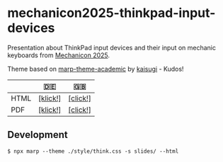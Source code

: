 # mechanicon2025-thinkpad-input-devices

Presentation about ThinkPad input devices and their input on mechanic keyboards from [Mechanicon 2025](https://mechanicon.io/).

Theme based on [marp-theme-academic](https://github.com/kaisugi/marp-theme-academic) by [kaisugi](https://github.com/kaisugi) - Kudos!

|   | 🇩🇪 | 🇬🇧 |
| - | - | - |
| HTML | [[klick!]](https://stdevel.github.io/mechanicon2025-thinkpad-input-devices/de.html) | [[click!]](https://stdevel.github.io/mechanicon2025-thinkpad-input-devices/en.html)
| PDF | [[klick!]](https://stdevel.github.io/mechanicon2025-thinkpad-input-devices/de.pdf) | [[click!]](https://stdevel.github.io/mechanicon2025-thinkpad-input-devices/en.pdf)

## Development

```command
$ npx marp --theme ./style/think.css -s slides/ --html
```
